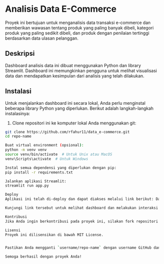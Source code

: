 # Analisis Data E-Commerce

Proyek ini bertujuan untuk menganalisis data transaksi e-commerce dan memberikan wawasan tentang produk yang paling banyak dibeli, kategori produk yang paling sedikit dibeli, dan produk dengan penilaian tertinggi berdasarkan data ulasan pelanggan.

## Deskripsi

Dashboard analisis data ini dibuat menggunakan Python dan library Streamlit. Dashboard ini memungkinkan pengguna untuk melihat visualisasi data dan mendapatkan kesimpulan dari analisis yang telah dilakukan.

## Instalasi

Untuk menjalankan dashboard ini secara lokal, Anda perlu menginstal beberapa library Python yang diperlukan. Berikut adalah langkah-langkah instalasinya:

1. Clone repositori ini ke komputer lokal Anda menggunakan git:

```bash
git clone https://github.com/rfahur11/data_e-commerce.git
cd repo-name

Buat virtual environment (opsional):
python -m venv venv
source venv/bin/activate  # Untuk Unix atau MacOS
venv\Scripts\activate  # Untuk Windows

Instal semua dependensi yang diperlukan dengan pip:
pip install -r requirements.txt

Jalankan aplikasi Streamlit:
streamlit run app.py

Deploy
Aplikasi ini telah di-deploy dan dapat diakses melalui link berikut: Data E-Commerce Dashboard

Kunjungi link tersebut untuk melihat dashboard dan melakukan interaksi dengan data analisis e-commerce.

Kontribusi
Jika Anda ingin berkontribusi pada proyek ini, silakan fork repositori ini, buat perubahan, dan kirimkan pull request. Kami sangat menghargai setiap kontribusi yang Anda berikan.

Lisensi
Proyek ini dilisensikan di bawah MIT License.


Pastikan Anda mengganti `username/repo-name` dengan username GitHub dan nama repositori yang sesuai. Juga, jika Anda memiliki file lisensi, pastikan link `LICENSE` mengarah ke file tersebut di repositori GitHub Anda.

Semoga berhasil dengan proyek Anda!